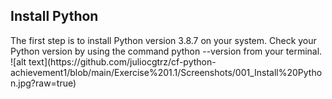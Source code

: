 <h2>Install Python</h2>
<p>
  The first step is to install Python version 3.8.7 on your system. Check your Python version by using the command python --version from your terminal.
  ![alt text](https://github.com/juliocgtrz/cf-python-achievement1/blob/main/Exercise%201.1/Screenshots/001_Install%20Python.jpg?raw=true)
</p>
